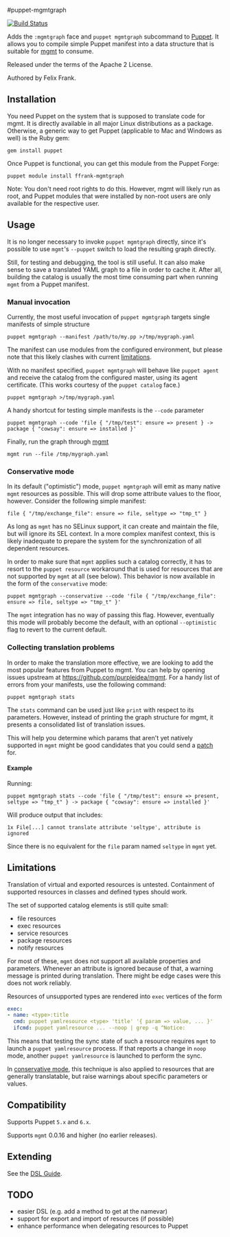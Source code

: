 #puppet-mgmtgraph

[![Build Status](https://travis-ci.org/ffrank/puppet-mgmtgraph.svg?branch=master)](https://travis-ci.org/ffrank/puppet-mgmtgraph)

Adds the `:mgmtgraph` face and `puppet mgmtgraph` subcommand to [Puppet](https://github.com/puppetlabs/puppet).
It allows you to compile simple Puppet manifest into a data structure that is
suitable for [mgmt](https://github.com/purpleidea/mgmt/) to consume.

Released under the terms of the Apache 2 License.

Authored by Felix Frank.

## Installation

You need Puppet on the system that is supposed to translate code for mgmt. It is directly available in all major
Linux distributions as a package. Otherwise, a generic way to get Puppet (applicable to Mac and Windows as well)
is the Ruby gem:

    gem install puppet

Once Puppet is functional, you can get this module from the Puppet Forge:

    puppet module install ffrank-mgmtgraph

Note: You don't need root rights to do this. However, mgmt will likely run as root, and Puppet modules
that were installed by non-root users are only available for the respective user.

## Usage

It is no longer necessary to invoke `puppet mgmtgraph` directly, since it's possible to use `mgmt`'s `--puppet` switch
to load the resulting graph directly.

Still, for testing and debugging, the tool is still useful. It can also make sense to save a translated YAML graph
to a file in order to cache it. After all, building the catalog is usually the most time consuming part when running
`mgmt` from a Puppet manifest.

### Manual invocation

Currently, the most useful invocation of `puppet mgmtgraph` targets single manifests of simple structure

    puppet mgmtgraph --manifest /path/to/my.pp >/tmp/mygraph.yaml

The manifest can use modules from the configured environment, but please note that this likely clashes with current
[limitations](#limitations).

With no manifest specified, `puppet mgmtgraph` will behave like `puppet agent` and receive
the catalog from the configured master, using its agent certificate. (This works courtesy
of the `puppet catalog` face.)

    puppet mgmtgraph >/tmp/mygraph.yaml

A handy shortcut for testing simple manifests is the `--code` parameter

    puppet mgmtgraph --code 'file { "/tmp/test": ensure => present } -> package { "cowsay": ensure => installed }'

Finally, run the graph through [mgmt](https://github.com/purpleidea/mgmt/)

    mgmt run --file /tmp/mygraph.yaml

### Conservative mode

In its default ("optimistic") mode, `puppet mgmtgraph` will emit as many native `mgmt` resources as possible.
This will drop some attribute values to the floor, however. Consider the following simple manifest:

    file { "/tmp/exchange_file": ensure => file, seltype => "tmp_t" }

As long as `mgmt` has no SELinux support, it can create and maintain the file, but will ignore its SEL context.
In a more complex manifest context, this is likely inadequate to prepare the system for the synchronization
of all dependent resources.

In order to make sure that `mgmt` applies such a catalog correctly, it has to resort to the `puppet resource`
workaround that is used for resources that are not supported by `mgmt` at all (see below).
This behavior is now available in the form of the `conservative` mode:

    puppet mgmtgraph --conservative --code 'file { "/tmp/exchange_file": ensure => file, seltype => "tmp_t" }'

The `mgmt` integration has no way of passing this flag. However, eventually this mode will probably become
the default, with an optional `--optimistic` flag to revert to the current default.

### Collecting translation problems

In order to make the translation more effective, we are looking to add the most popular features from
Puppet to mgmt. You can help by opening issues upstream at https://github.com/purpleidea/mgmt. For a
handy list of errors from your manifests, use the following command:

    puppet mgmtgraph stats

The `stats` command can be used just like `print` with respect to its parameters. However, instead of
printing the graph structure for mgmt, it presents a consolidated list of translation issues.

This will help you determine which params that aren't yet natively supported in
`mgmt` might be good candidates that you could send a
[patch](https://github.com/purpleidea/mgmt/) for.

#### Example

Running:

```
puppet mgmtgraph stats --code 'file { "/tmp/test": ensure => present, seltype => "tmp_t" } -> package { "cowsay": ensure => installed }'
```

Will produce output that includes:

```
1x File[...] cannot translate attribute 'seltype', attribute is ignored
```

Since there is no equivalent for the `file` param named `seltype` in `mgmt` yet.

## Limitations

Translation of virtual and exported resources is untested. Containment of supported resources
in classes and defined types should work.

The set of supported catalog elements is still quite small:

 * file resources
 * exec resources
 * service resources
 * package resources
 * notify resources

For most of these, `mgmt` does not support all available properties and parameters.
Whenever an attribute is ignored because of that, a warning message is printed during translation.
There might be edge cases were this does not work reliably.

Resources of unsupported types are rendered into `exec` vertices of the form

```yaml
exec:
- name: <type>:title
  cmd: puppet yamlresource <type> 'title' '{ param => value, ... }'
  ifcmd: puppet yamlresource ... --noop | grep -q ^Notice:
```

This means that testing the sync state of such a resource requires `mgmt` to launch a `puppet yamlresource` process.
If that reports a change in `noop` mode, another `puppet yamlresource` is launched to perform the sync.

In [conservative mode](#conservative-mode), this technique is also applied to resources that are generally
translatable, but raise warnings about specific parameters or values.

## Compatibility

Supports Puppet `5.x` and `6.x`.

Supports `mgmt` 0.0.16 and higher (no earlier releases).

## Extending

See the [DSL Guide](DSL.md).

## TODO

* easier DSL (e.g. add a method to get at the namevar)
* support for export and import of resources (if possible)
* enhance performance when delegating resources to Puppet
